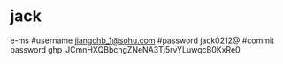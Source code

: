 # jack
e-ms
#username
jiangchb_1@sohu.com
#password
jack0212@
#commit password
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